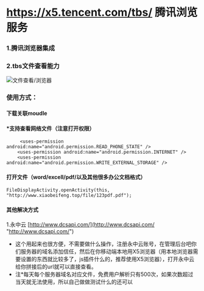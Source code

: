 # https://x5.tencent.com/tbs/ 腾讯浏览服务 
### 1.腾讯浏览器集成
###  2.tbs文件查看能力
![文件查看/浏览器](https://github.com/Knowledgeables/TBSreader/blob/master/img/gif.gif "文件查看/浏览器")
### 使用方式：
 ####  下载关联moudle
#### *支持查看网络文件（注意打开权限）
         <uses-permission android:name="android.permission.READ_PHONE_STATE" />
        <uses-permission android:name="android.permission.INTERNET" />
        <uses-permission android:name="android.permission.WRITE_EXTERNAL_STORAGE" />

#### 打开文件（word/excell/pdf/以及其他很多办公文档格式）
    FileDisplayActivity.openActivity(this, "http://www.xiaobeifeng.top/file/123pdf.pdf");
    
	
#### 其他解决方式
1.永中云
[http://www.dcsapi.com/](http://www.dcsapi.com/ "http://www.dcsapi.com/")
- 这个用起来也很方便，不需要做什么操作，注册永中云账号，在管理后台吧你们服务器的域名添加信任，然后在你移动端本地用X5浏览器（用本地浏览器需要设置的东西就比较多了，js插件什么的，推荐使用X5浏览器），打开永中云给你拼接后的url就可以直接查看。
- 注*每天每个服务器域名对应文件，免费用户解析只有500次，如果次数超过当天就无法使用，所以自己做做测试什么的还可以
